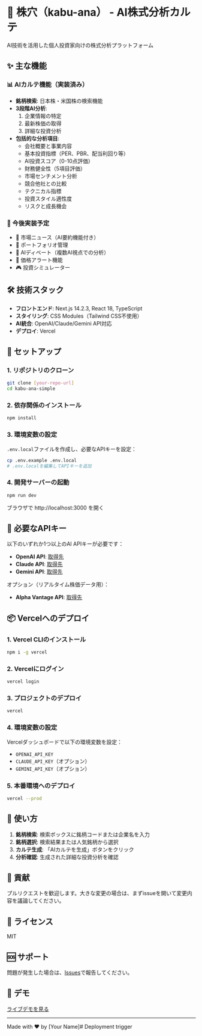 # 🎯 株穴（kabu-ana） - AI株式分析カルテ

AI技術を活用した個人投資家向けの株式分析プラットフォーム

## ✨ 主な機能

### 📊 AIカルテ機能（実装済み）
- **銘柄検索**: 日本株・米国株の検索機能
- **3段階AI分析**: 
  1. 企業情報の特定
  2. 最新株価の取得
  3. 詳細な投資分析
- **包括的な分析項目**:
  - 会社概要と事業内容
  - 基本投資指標（PER、PBR、配当利回り等）
  - AI投資スコア（0-10点評価）
  - 財務健全性（5項目評価）
  - 市場センチメント分析
  - 競合他社との比較
  - テクニカル指標
  - 投資スタイル適性度
  - リスクと成長機会

### 🚀 今後実装予定
- 📰 市場ニュース（AI要約機能付き）
- 💼 ポートフォリオ管理
- 🤖 AIディベート（複数AI視点での分析）
- 🔔 価格アラート機能
- 🎮 投資シミュレーター

## 🛠️ 技術スタック

- **フロントエンド**: Next.js 14.2.3, React 18, TypeScript
- **スタイリング**: CSS Modules（Tailwind CSS不使用）
- **AI統合**: OpenAI/Claude/Gemini API対応
- **デプロイ**: Vercel

## 🚀 セットアップ

### 1. リポジトリのクローン
```bash
git clone [your-repo-url]
cd kabu-ana-simple
```

### 2. 依存関係のインストール
```bash
npm install
```

### 3. 環境変数の設定
`.env.local`ファイルを作成し、必要なAPIキーを設定：

```bash
cp .env.example .env.local
# .env.localを編集してAPIキーを追加
```

### 4. 開発サーバーの起動
```bash
npm run dev
```

ブラウザで http://localhost:3000 を開く

## 🔑 必要なAPIキー

以下のいずれか1つ以上のAI APIキーが必要です：

- **OpenAI API**: [取得先](https://platform.openai.com/)
- **Claude API**: [取得先](https://console.anthropic.com/)
- **Gemini API**: [取得先](https://makersuite.google.com/app/apikey)

オプション（リアルタイム株価データ用）：
- **Alpha Vantage API**: [取得先](https://www.alphavantage.co/)

## 📦 Vercelへのデプロイ

### 1. Vercel CLIのインストール
```bash
npm i -g vercel
```

### 2. Vercelにログイン
```bash
vercel login
```

### 3. プロジェクトのデプロイ
```bash
vercel
```

### 4. 環境変数の設定
Vercelダッシュボードで以下の環境変数を設定：
- `OPENAI_API_KEY`
- `CLAUDE_API_KEY`（オプション）
- `GEMINI_API_KEY`（オプション）

### 5. 本番環境へのデプロイ
```bash
vercel --prod
```

## 📝 使い方

1. **銘柄検索**: 検索ボックスに銘柄コードまたは企業名を入力
2. **銘柄選択**: 検索結果または人気銘柄から選択
3. **カルテ生成**: 「AIカルテを生成」ボタンをクリック
4. **分析確認**: 生成された詳細な投資分析を確認

## 🤝 貢献

プルリクエストを歓迎します。大きな変更の場合は、まずissueを開いて変更内容を議論してください。

## 📄 ライセンス

MIT

## 🆘 サポート

問題が発生した場合は、[Issues](https://github.com/[your-username]/kabu-ana-simple/issues)で報告してください。

## 🎉 デモ

[ライブデモを見る](https://kabu-ana.vercel.app)

---

Made with ❤️ by [Your Name]# Deployment trigger


